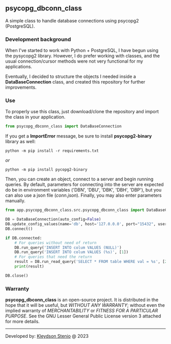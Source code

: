 ## psycopg_dbconn_class

A simple class to handle database connections using psycopg2 (PostgreSQL).

### Development background

When I've started to work with Python + PostgreSQL, I have begun using the pysycopg2
library. However, I do prefer working with classes, and the usual connection/cursor
methods were not very functional for my applications.

Eventually, I decided to structure the objects I needed inside a **DataBaseConnection**
class, and created this repository for further improvements.


### Use

To properly use this class, just download/clone the repository and import the
class in your application.

```python
from psycopg_dbconn_class import DataBaseConnection
```

If you get a **ImportError** message, be sure to install **psycopg2-binary** library as well:

```shell
python -m pip install -r requirements.txt 
```
_or_
```shell
python -m pip install pycopg2-binary
```

Then, you can create an object, connect to a server and begin running queries.
By default, parameters for connecting into the server are expected do be in environment variables 
('DBN', 'DBU', 'DBK', 'DBH', 'DBP'), but you can also use a json file (_conn.json_). Finally, 
you may also enter parameters manually.

```python
from app.psycopg_dbconn_class.src.psycopg_dbconn_class import DataBaseConnection

DB = DataBaseConnection(auto_config=False)
DB.update_config_values(name='db', host='127.0.0.0', port="15432", user="postgres", password="PostgresPass")
DB.connect()

if DB.connected:
	# For queries without need of return
	DB.run_query('INSERT INTO colum VALUES (NULL)')
	DB.run_query('INSERT INTO colum VALUES (%s)', [1])
	# For queries that need the return
	result = DB.run_read_query('SELECT * FROM table WHERE val = %s', [2], fetch_all=True)
	print(result)

DB.close()
```

### Warranty

**psycopg_dbconn_class** is an open-source project. It is distributed in the hope that it will be
useful, but *WITHOUT ANY WARRANTY*; without even the implied warranty of *MERCHANTABILITY*
or *FITNESS FOR A PARTICULAR PURPOSE*. See the GNU Lesser General Public License
version 3 attached for more details.

---

Developed by: [Kleydson Stenio](mailto:kleydson.stenio@gmail.com?Subject=psycopg_dbconn_class_QUESTIONS) @ 2023
